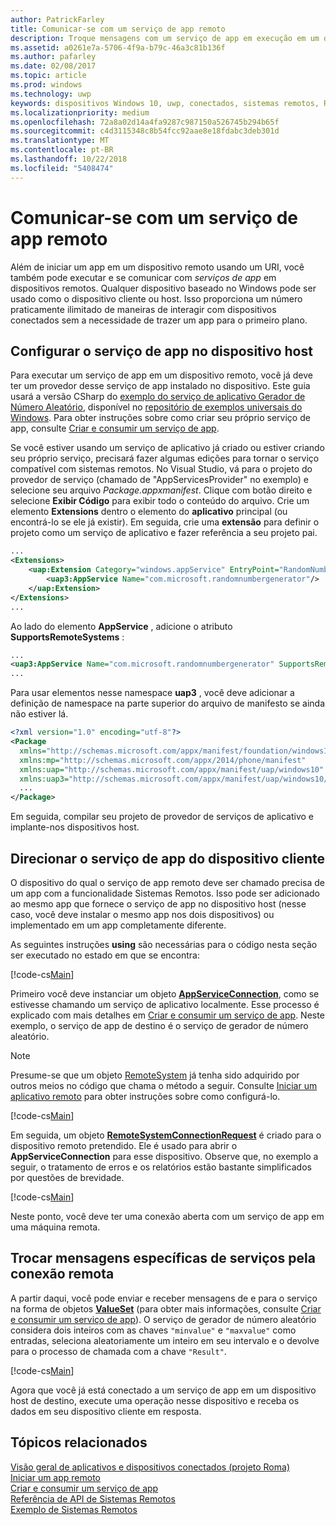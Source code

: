 ```yaml
---
author: PatrickFarley
title: Comunicar-se com um serviço de app remoto
description: Troque mensagens com um serviço de app em execução em um dispositivo remoto usando o projeto Roma.
ms.assetid: a0261e7a-5706-4f9a-b79c-46a3c81b136f
ms.author: pafarley
ms.date: 02/08/2017
ms.topic: article
ms.prod: windows
ms.technology: uwp
keywords: dispositivos Windows 10, uwp, conectados, sistemas remotos, Roma, projeto Roma, tarefa em segundo plano, serviço de aplicativo
ms.localizationpriority: medium
ms.openlocfilehash: 72a8a02d14a4fa9287c987150a526745b294b65f
ms.sourcegitcommit: c4d3115348c8b54fcc92aae8e18fdabc3deb301d
ms.translationtype: MT
ms.contentlocale: pt-BR
ms.lasthandoff: 10/22/2018
ms.locfileid: "5408474"
---
```

# <a name="communicate-with-a-remote-app-service"></a>Comunicar-se com um serviço de app remoto

Além de iniciar um app em um dispositivo remoto usando um URI, você também pode executar e se comunicar com *serviços de app* em dispositivos remotos. Qualquer dispositivo baseado no Windows pode ser usado como o dispositivo cliente ou host. Isso proporciona um número praticamente ilimitado de maneiras de interagir com dispositivos conectados sem a necessidade de trazer um app para o primeiro plano.

## <a name="set-up-the-app-service-on-the-host-device"></a>Configurar o serviço de app no dispositivo host
Para executar um serviço de app em um dispositivo remoto, você já deve ter um provedor desse serviço de app instalado no dispositivo. Este guia usará a versão CSharp do [exemplo do serviço de aplicativo Gerador de Número Aleatório](https://github.com/Microsoft/Windows-universal-samples/tree/master/Samples/AppServices), disponível no [repositório de exemplos universais do Windows](https://github.com/Microsoft/Windows-universal-samples/tree/master/Samples/AppServices). Para obter instruções sobre como criar seu próprio serviço de app, consulte [Criar e consumir um serviço de app](how-to-create-and-consume-an-app-service.md).

Se você estiver usando um serviço de aplicativo já criado ou estiver criando seu próprio serviço, precisará fazer algumas edições para tornar o serviço compatível com sistemas remotos. No Visual Studio, vá para o projeto do provedor de serviço (chamado de "AppServicesProvider" no exemplo) e selecione seu arquivo _Package.appxmanifest_. Clique com botão direito e selecione **Exibir Código** para exibir todo o conteúdo do arquivo. Crie um elemento **Extensions** dentro o elemento do **aplicativo** principal (ou encontrá-lo se ele já existir). Em seguida, crie uma **extensão** para definir o projeto como um serviço de aplicativo e fazer referência a seu projeto pai.

``` xml
...
<Extensions>
    <uap:Extension Category="windows.appService" EntryPoint="RandomNumberService.RandomNumberGeneratorTask">
        <uap3:AppService Name="com.microsoft.randomnumbergenerator"/>
    </uap:Extension>
</Extensions>
...
```

Ao lado do elemento **AppService** , adicione o atributo **SupportsRemoteSystems** :

``` xml
...
<uap3:AppService Name="com.microsoft.randomnumbergenerator" SupportsRemoteSystems="true"/>
...
```

Para usar elementos nesse namespace **uap3** , você deve adicionar a definição de namespace na parte superior do arquivo de manifesto se ainda não estiver lá.

```xml
<?xml version="1.0" encoding="utf-8"?>
<Package
  xmlns="http://schemas.microsoft.com/appx/manifest/foundation/windows10"
  xmlns:mp="http://schemas.microsoft.com/appx/2014/phone/manifest"
  xmlns:uap="http://schemas.microsoft.com/appx/manifest/uap/windows10"
  xmlns:uap3="http://schemas.microsoft.com/appx/manifest/uap/windows10/3">
  ...
</Package>
```

Em seguida, compilar seu projeto de provedor de serviços de aplicativo e implante-nos dispositivos host.

## <a name="target-the-app-service-from-the-client-device"></a>Direcionar o serviço de app do dispositivo cliente
O dispositivo do qual o serviço de app remoto deve ser chamado precisa de um app com a funcionalidade Sistemas Remotos. Isso pode ser adicionado ao mesmo app que fornece o serviço de app no dispositivo host (nesse caso, você deve instalar o mesmo app nos dois dispositivos) ou implementado em um app completamente diferente.

As seguintes instruções **using** são necessárias para o código nesta seção ser executado no estado em que se encontra:

[!code-cs[Main](./code/RemoteAppService/MainPage.xaml.cs#SnippetUsings)]


Primeiro você deve instanciar um objeto [**AppServiceConnection**](https://msdn.microsoft.com/library/windows/apps/Windows.ApplicationModel.AppService.AppServiceConnection), como se estivesse chamando um serviço de aplicativo localmente. Esse processo é explicado com mais detalhes em [Criar e consumir um serviço de app](how-to-create-and-consume-an-app-service.md). Neste exemplo, o serviço de app de destino é o serviço de gerador de número aleatório.

> [!NOTE]
> Presume-se que um objeto [RemoteSystem](https://msdn.microsoft.com/library/windows/apps/Windows.System.RemoteSystems.RemoteSystem) já tenha sido adquirido por outros meios no código que chama o método a seguir. Consulte [Iniciar um aplicativo remoto](launch-a-remote-app.md) para obter instruções sobre como configurá-lo.

[!code-cs[Main](./code/RemoteAppService/MainPage.xaml.cs#SnippetAppService)]

Em seguida, um objeto [**RemoteSystemConnectionRequest**](https://msdn.microsoft.com/library/windows/apps/Windows.System.RemoteSystems.RemoteSystemConnectionRequest) é criado para o dispositivo remoto pretendido. Ele é usado para abrir o **AppServiceConnection** para esse dispositivo. Observe que, no exemplo a seguir, o tratamento de erros e os relatórios estão bastante simplificados por questões de brevidade.

[!code-cs[Main](./code/RemoteAppService/MainPage.xaml.cs#SnippetRemoteConnection)]

Neste ponto, você deve ter uma conexão aberta com um serviço de app em uma máquina remota.

## <a name="exchange-service-specific-messages-over-the-remote-connection"></a>Trocar mensagens específicas de serviços pela conexão remota

A partir daqui, você pode enviar e receber mensagens de e para o serviço na forma de objetos [**ValueSet**](https://msdn.microsoft.com/library/windows/apps/windows.foundation.collections.valueset) (para obter mais informações, consulte [Criar e consumir um serviço de app](how-to-create-and-consume-an-app-service.md)). O serviço de gerador de número aleatório considera dois inteiros com as chaves `"minvalue"` e `"maxvalue"` como entradas, seleciona aleatoriamente um inteiro em seu intervalo e o devolve para o processo de chamada com a chave `"Result"`.

[!code-cs[Main](./code/RemoteAppService/MainPage.xaml.cs#SnippetSendMessage)]

Agora que você já está conectado a um serviço de app em um dispositivo host de destino, execute uma operação nesse dispositivo e receba os dados em seu dispositivo cliente em resposta.

## <a name="related-topics"></a>Tópicos relacionados

[Visão geral de aplicativos e dispositivos conectados (projeto Roma)](connected-apps-and-devices.md)  
[Iniciar um app remoto](launch-a-remote-app.md)  
[Criar e consumir um serviço de app](how-to-create-and-consume-an-app-service.md)  
[Referência de API de Sistemas Remotos](https://msdn.microsoft.com/library/windows/apps/Windows.System.RemoteSystems)  
[Exemplo de Sistemas Remotos](https://github.com/Microsoft/Windows-universal-samples/tree/dev/Samples/RemoteSystems)
